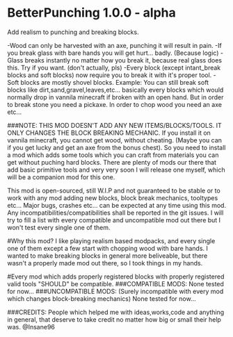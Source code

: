 # BetterPunching 1.0.0 - alpha
Add realism to punching and breaking blocks.

-Wood can only be harvested with an axe, punching it will result in pain.
-If you break glass with bare hands you will get hurt... badly. (Because logic)
-Glass breaks instantly no matter how you break it, because real glass does this. Try if you want. (don't actually, pls)
-Every block (except intant_break blocks and soft blocks) now require you to break it with it's proper tool.
-Soft blocks are mostly shovel blocks.
Example: You can still break soft blocks like dirt,sand,gravel,leaves,etc... 
basically every blocks which would normally drop in vannila minecraft if broken with an open hand.
But in order to break stone you need a pickaxe. In order to chop wood you need an axe etc...

###NOTE: THIS MOD DOESN'T ADD ANY NEW ITEMS/BLOCKS/TOOLS. IT ONLY CHANGES THE BLOCK BREAKING MECHANIC.
If you install it on vannila minecraft, you cannot get wood, without cheating.
(Maybe you can if you get lucky and get an axe from the bonus chest).
So you need to install a mod which adds some tools which you can craft from materials
you can get without puching hard blocks. 
There are plenty of mods our there that add basic primitive tools 
and very very soon I will release one myself, which will be a companion mod for this one.

This mod is open-sourced, still W.I.P and not guaranteed to be stable or to work
with any mod adding new blocks, block break mechanics, tooltypes etc...
Major bugs, crashes etc... can be expected at any time using this mod.
Any incompatibilities/compatibilities shall be reported in the git issues.
I will try to fill a list with every compatible and uncompatible mod out there
but I won't test every single one of them.

#Why this mod?
I like playing realism based modpacks, and every single one of them except a few start with chopping wood with bare hands.
I wanted to make breaking blocks in general more beliveable, but there wasn't a properly made mod out there, so I took things in my hands.

#Every mod which adds properly registered blocks with properly registered valid tools "SHOULD" be compatible.
###COMPATIBLE MODS:
None tested for now...
###UNCOMPATIBLE MODS: (Surely incompatible with every mod which changes block-breaking mechanics)
None tested for now...


###CREDITS: People which helped me with ideas,works,code and anything in general, that deserve to take credit no matter how big or small their help was.
@Insane96



